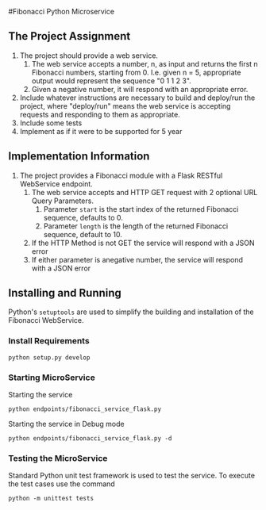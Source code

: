 #Fibonacci Python Microservice

## The Project Assignment

1. The project should provide a web service.
   1. The web service accepts a number, n, as input and returns the first n Fibonacci numbers, starting from 0. I.e. given n = 5, appropriate output would represent the sequence "0 1 1 2 3".
   2. Given a negative number, it will respond with an appropriate error.
2. Include whatever instructions are necessary to build and deploy/run the project, where 
   "deploy/run" means the web service is accepting requests and responding to them as appropriate.
3. Include some tests
4. Implement as if it were to be supported for 5 year

## Implementation Information

1. The project provides a Fibonacci module with a Flask RESTful WebService endpoint.
   1. The web service accepts and HTTP GET request with 2 optional URL Query Parameters.
      1. Parameter `start` is the start index of the returned Fibonacci sequence, defaults to 0.
      2. Parameter `length` is the length of the returned Fibonacci sequence, default to 10.
   2. If the HTTP Method is not GET the service will respond with a JSON error
   3. If either parameter is anegative number, the service will respond with a JSON error

## Installing and Running

Python's `setuptools` are used to simplify the building and installation of the
Fibonacci WebService.

### Install Requirements

```
python setup.py develop
```

### Starting MicroService

Starting the service
```
python endpoints/fibonacci_service_flask.py
```

Starting the service in Debug mode
```
python endpoints/fibonacci_service_flask.py -d
```

### Testing the MicroService

Standard Python unit test framework is used to test the service. To execute the test cases
use the command
```
python -m unittest tests
```


